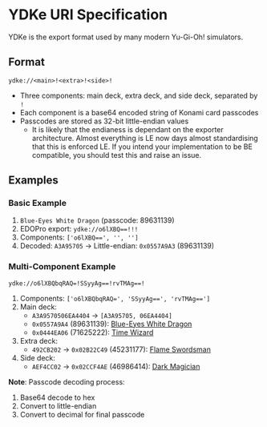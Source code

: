 # YDKe URI Specification

YDKe is the export format used by many modern Yu-Gi-Oh! simulators.

## Format

```
ydke://<main>!<extra>!<side>!
```

- Three components: main deck, extra deck, and side deck, separated by `!`
- Each component is a base64 encoded string of Konami card passcodes
- Passcodes are stored as 32-bit little-endian values
    - It is likely that the endianess is dependant on the exporter architecture. Almost everything is LE now days almost standardising that this is enforced LE. If you intend your implementation to be BE compatible, you should test this and raise an issue.

## Examples

### Basic Example

1. `Blue-Eyes White Dragon` (passcode: 89631139)
2. EDOPro export: `ydke://o6lXBQ==!!!`
3. Components: `['o6lXBQ==', '', '']`
4. Decoded: `A3A95705` → Little-endian: `0x0557A9A3` (89631139)

### Multi-Component Example

```
ydke://o6lXBQbqRAQ=!SSyyAg==!rvTMAg==!
```

1. Components: `['o6lXBQbqRAQ=', 'SSyyAg==', 'rvTMAg==']`
2. Main deck:
   - `A3A9570506EA4404` → `[A3A95705, 06EA4404]`
   - `0x0557A9A4` (89631139): [Blue-Eyes White Dragon](https://yugioh.fandom.com/wiki/89631139)
   - `0x0444EA06` (71625222): [Time Wizard](https://yugioh.fandom.com/wiki/71625222)
3. Extra deck:
   - `492CB202` → `0x02B22C49` (45231177): [Flame Swordsman](https://yugioh.fandom.com/wiki/45231177)
4. Side deck:
   - `AEF4CC02` → `0x02CCF4AE` (46986414): [Dark Magician](https://yugioh.fandom.com/wiki/46986414)

**Note**: Passcode decoding process:
1. Base64 decode to hex
2. Convert to little-endian
3. Convert to decimal for final passcode
